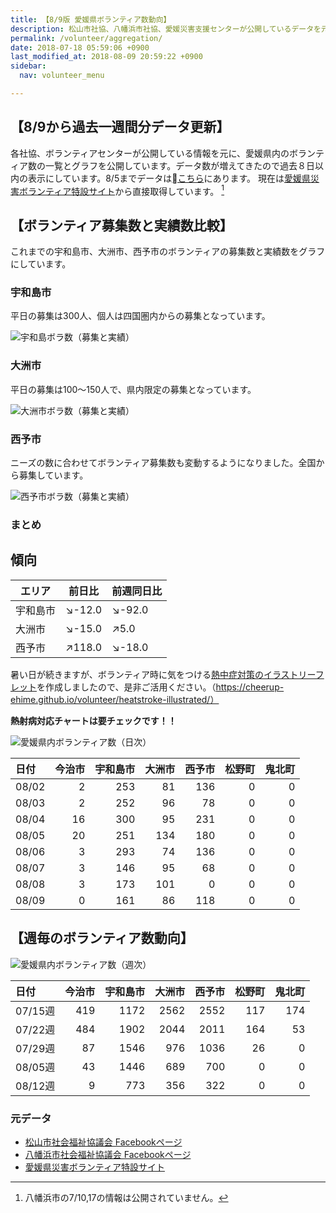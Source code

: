 ```yaml
---
title: 【8/9版 愛媛県ボランティア数動向】
description: 松山市社協、八幡浜市社協、愛媛災害支援センターが公開しているデータを元に、ボランティア数のグラフを作成・公開しています。
permalink: /volunteer/aggregation/
date: 2018-07-18 05:59:06 +0900
last_modified_at: 2018-08-09 20:59:22 +0900
sidebar:
  nav: volunteer_menu

---
```


## 【8/9から過去一週間分データ更新】

各社協、ボランティアセンターが公開している情報を元に、愛媛県内のボランティア数の一覧とグラフを公開しています。データ数が増えてきたので過去８日以内の表示にしています。8/5までデータは[こちら](https://docs.google.com/spreadsheets/d/1h-GFHoNa55P96wu_HNbPk899eN4HZcnu1T9q4eag8Uc/edit#gid=0)にあります。 現在は[愛媛県災害ボランティア特設サイト](https://ehimesvc.jp/)から直接取得しています。 [^1]

## 【ボランティア募集数と実績数比較】

これまでの宇和島市、大洲市、西予市のボランティアの募集数と実績数をグラフにしています。

### 宇和島市

平日の募集は300人、個人は四国圏内からの募集となっています。

 ![宇和島ボラ数（募集と実績）](/assets/images/volunteer_headcount/宇和島市_volunteer_headcount_diff_20180809.png)

### 大洲市

平日の募集は100〜150人で、県内限定の募集となっています。

 ![大洲市ボラ数（募集と実績）](/assets/images/volunteer_headcount/大洲市_volunteer_headcount_diff_20180809.png)

### 西予市

ニーズの数に合わせてボランティア募集数も変動するようになりました。全国から募集しています。

 ![西予市ボラ数（募集と実績）](/assets/images/volunteer_headcount/西予市_volunteer_headcount_diff_20180809.png)

### まとめ


## 傾向

エリア | 前日比 | 前週同日比
---------|----------|---------
 宇和島市 | :arrow_lower_right:-12.0 | :arrow_lower_right:-92.0
 大洲市  | :arrow_lower_right:-15.0 | :arrow_upper_right:5.0
 西予市  | :arrow_upper_right:118.0 | :arrow_lower_right:-18.0



暑い日が続きますが、ボランティア時に気をつける[熱中症対策のイラストリーフレット](https://cheerup-ehime.github.io/volunteer/heatstroke-illustrated/)を作成しましたので、是非ご活用ください。（https://cheerup-ehime.github.io/volunteer/heatstroke-illustrated/）

**熱射病対応チャートは要チェックです！！**


![愛媛県内ボランティア数（日次）](/assets/images/volunteer_count.png)

[^1]: 八幡浜市の7/10,17の情報は公開されていません。

| 日付   |   今治市 |   宇和島市 |   大洲市 |   西予市 |   松野町 |   鬼北町 |
|:-------|---------:|-----------:|---------:|---------:|---------:|---------:|
| 08/02  |        2 |        253 |       81 |      136 |        0 |        0 |
| 08/03  |        2 |        252 |       96 |       78 |        0 |        0 |
| 08/04  |       16 |        300 |       95 |      231 |        0 |        0 |
| 08/05  |       20 |        251 |      134 |      180 |        0 |        0 |
| 08/06  |        3 |        293 |       74 |      136 |        0 |        0 |
| 08/07  |        3 |        146 |       95 |       68 |        0 |        0 |
| 08/08  |        3 |        173 |      101 |        0 |        0 |        0 |
| 08/09  |        0 |        161 |       86 |      118 |        0 |        0 |

## 【週毎のボランティア数動向】

![愛媛県内ボランティア数（週次）](/assets/images/volunteer_count_week.png)

| 日付    |   今治市 |   宇和島市 |   大洲市 |   西予市 |   松野町 |   鬼北町 |
|:--------|---------:|-----------:|---------:|---------:|---------:|---------:|
| 07/15週 |      419 |       1172 |     2562 |     2552 |      117 |      174 |
| 07/22週 |      484 |       1902 |     2044 |     2011 |      164 |       53 |
| 07/29週 |       87 |       1546 |      976 |     1036 |       26 |        0 |
| 08/05週 |       43 |       1446 |      689 |      700 |        0 |        0 |
| 08/12週 |        9 |        773 |      356 |      322 |        0 |        0 |

### 元データ

- [松山市社会福祉協議会 Facebookページ](https://www.facebook.com/matsuyama.wel/)
- [八幡浜市社会福祉協議会 Facebookページ](https://www.facebook.com/ywthm.syakyo/)
- [愛媛県災害ボランティア特設サイト](https://ehimesvc.jp/)
